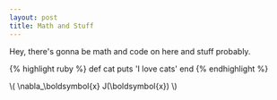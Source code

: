 ```yaml
---
layout: post
title: Math and Stuff
---
```


Hey, there's gonna be math and code on here and stuff probably.

{% highlight ruby %}
def cat
  puts 'I love cats'
end
{% endhighlight %}

\\( \nabla_\boldsymbol{x} J(\boldsymbol{x}) \\)
